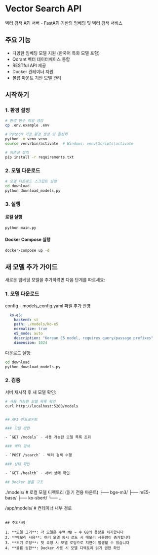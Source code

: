 # Vector Search API

벡터 검색 API 서버 - FastAPI 기반의 임베딩 및 벡터 검색 서비스

## 주요 기능

- 다양한 임베딩 모델 지원 (한국어 특화 모델 포함)
- Qdrant 벡터 데이터베이스 통합
- RESTful API 제공
- Docker 컨테이너 지원
- 볼륨 마운트 기반 모델 관리

## 시작하기

### 1. 환경 설정

```bash
# 환경 변수 파일 생성
cp .env.example .env

# Python 가상 환경 생성 및 활성화
python -m venv venv
source venv/bin/activate  # Windows: venv\Scripts\activate

# 의존성 설치
pip install -r requirements.txt
```

### 2. 모델 다운로드

```bash
# 모델 다운로드 스크립트 실행
cd download
python download_models.py
```

### 3. 실행

#### 로컬 실행
```bash
python main.py
```

#### Docker Compose 실행
```bash
docker-compose up -d
```

## 새 모델 추가 가이드

새로운 임베딩 모델을 추가하려면 다음 단계를 따르세요:

### 1. 모델 다운로드

config - models_config.yaml 파일 추가 반영
```yaml
  ko-e5:
    backend: st
    path: ./models/ko-e5
    normalize: true
    e5_mode: auto
    description: "Korean E5 model, requires query/passage prefixes"
    dimension: 1024
```

다운로드 실행:
```bash
cd download
python download_models.py
```

### 2. 검증

서버 재시작 후 새 모델 확인:

```bash
# 사용 가능한 모델 목록 확인
curl http://localhost:5200/models


## API 엔드포인트

### 모델 관련

- `GET /models` - 사용 가능한 모델 목록 조회

### 벡터 검색

- `POST /search` - 벡터 검색 수행

### 상태 확인

- `GET /health` - 서버 상태 확인

## Docker 볼륨 구조

```
./models/           # 로컬 모델 디렉토리 (읽기 전용 마운트)
├── bge-m3/
├── mE5-base/
├── ko-sbert/
└── ...

/app/models/        # 컨테이너 내부 경로
```

## 주의사항

1. **모델 크기**: 각 모델은 수백 MB ~ 수 GB의 용량을 차지합니다
2. **메모리 사용**: 여러 모델 동시 로드 시 메모리 사용량이 증가합니다
3. **초기 로딩**: 첫 요청 시 모델 로딩으로 지연이 발생할 수 있습니다
4. **볼륨 권한**: Docker 사용 시 모델 디렉토리 읽기 권한 확인

